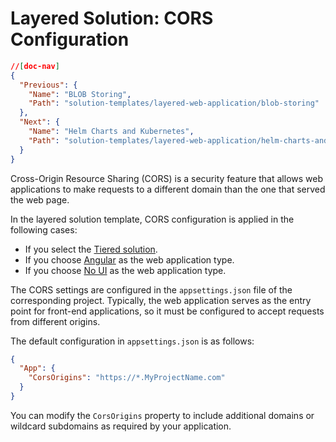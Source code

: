 # Layered Solution: CORS Configuration

```json
//[doc-nav]
{
  "Previous": {
    "Name": "BLOB Storing",
    "Path": "solution-templates/layered-web-application/blob-storing"
  },
  "Next": {
    "Name": "Helm Charts and Kubernetes",
    "Path": "solution-templates/layered-web-application/helm-charts-and-kubernetes"
  }
}
```

Cross-Origin Resource Sharing (CORS) is a security feature that allows web applications to make requests to a different domain than the one that served the web page.

In the layered solution template, CORS configuration is applied in the following cases:  
- If you select the [Tiered solution](solution-structure.md#tiered-structure-).  
- If you choose [Angular](web-applications.md#angular) as the web application type.  
- If you choose [No UI](web-applications.md#no-ui) as the web application type.  

The CORS settings are configured in the `appsettings.json` file of the corresponding project. Typically, the web application serves as the entry point for front-end applications, so it must be configured to accept requests from different origins.  

The default configuration in `appsettings.json` is as follows:

```json
{
  "App": {
    "CorsOrigins": "https://*.MyProjectName.com"
  }
}
```

You can modify the `CorsOrigins` property to include additional domains or wildcard subdomains as required by your application.